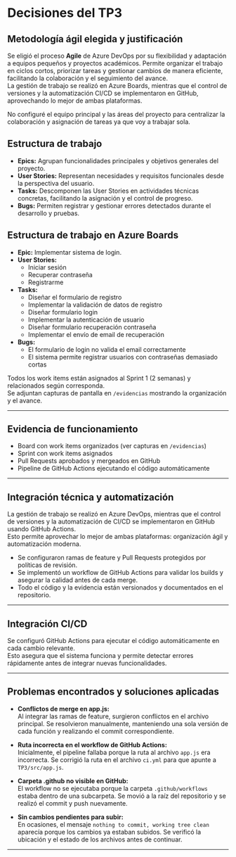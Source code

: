 # Decisiones del TP3

## Metodología ágil elegida y justificación

Se eligió el proceso **Agile** de Azure DevOps por su flexibilidad y adaptación a equipos pequeños y proyectos académicos. Permite organizar el trabajo en ciclos cortos, priorizar tareas y gestionar cambios de manera eficiente, facilitando la colaboración y el seguimiento del avance.  
La gestión de trabajo se realizó en Azure Boards, mientras que el control de versiones y la automatización CI/CD se implementaron en GitHub, aprovechando lo mejor de ambas plataformas.

No configuré el equipo principal y las áreas del proyecto para centralizar la colaboración y asignación de tareas ya que voy a trabajar sola.

## Estructura de trabajo

- **Epics:** Agrupan funcionalidades principales y objetivos generales del proyecto.
- **User Stories:** Representan necesidades y requisitos funcionales desde la perspectiva del usuario.
- **Tasks:** Descomponen las User Stories en actividades técnicas concretas, facilitando la asignación y el control de progreso.
- **Bugs:** Permiten registrar y gestionar errores detectados durante el desarrollo y pruebas.

## Estructura de trabajo en Azure Boards

- **Epic:** Implementar sistema de login.
- **User Stories:** 
  - Iniciar sesión
  - Recuperar contraseña
  - Registrarme
- **Tasks:** 
  - Diseñar el formulario de registro
  - Implementar la validación de datos de registro
  - Diseñar formulario login
  - Implementar la autenticación de usuario
  - Diseñar formulario recuperación contraseña
  - Implementar el envío de email de recuperación
- **Bugs:** 
  - El formulario de login no valida el email correctamente
  - El sistema permite registrar usuarios con contraseñas demasiado cortas

Todos los work items están asignados al Sprint 1 (2 semanas) y relacionados según corresponda.  
Se adjuntan capturas de pantalla en `/evidencias` mostrando la organización y el avance.

---

## Evidencia de funcionamiento

- Board con work items organizados (ver capturas en `/evidencias`)
- Sprint con work items asignados
- Pull Requests aprobados y mergeados en GitHub
- Pipeline de GitHub Actions ejecutando el código automáticamente

---


## Integración técnica y automatización

La gestión de trabajo se realizó en Azure DevOps, mientras que el control de versiones y la automatización de CI/CD se implementaron en GitHub usando GitHub Actions.  
Esto permite aprovechar lo mejor de ambas plataformas: organización ágil y automatización moderna.

- Se configuraron ramas de feature y Pull Requests protegidos por políticas de revisión.
- Se implementó un workflow de GitHub Actions para validar los builds y asegurar la calidad antes de cada merge.
- Todo el código y la evidencia están versionados y documentados en el repositorio.

---

## Integración CI/CD

Se configuró GitHub Actions para ejecutar el código automáticamente en cada cambio relevante.  
Esto asegura que el sistema funciona y permite detectar errores rápidamente antes de integrar nuevas funcionalidades.

---

## Problemas encontrados y soluciones aplicadas

- **Conflictos de merge en app.js:**  
  Al integrar las ramas de feature, surgieron conflictos en el archivo principal. Se resolvieron manualmente, manteniendo una sola versión de cada función y realizando el commit correspondiente.

- **Ruta incorrecta en el workflow de GitHub Actions:**  
  Inicialmente, el pipeline fallaba porque la ruta al archivo `app.js` era incorrecta. Se corrigió la ruta en el archivo `ci.yml` para que apunte a `TP3/src/app.js`.

- **Carpeta .github no visible en GitHub:**  
  El workflow no se ejecutaba porque la carpeta `.github/workflows` estaba dentro de una subcarpeta. Se movió a la raíz del repositorio y se realizó el commit y push nuevamente.

- **Sin cambios pendientes para subir:**  
  En ocasiones, el mensaje `nothing to commit, working tree clean` aparecía porque los cambios ya estaban subidos. Se verificó la ubicación y el estado de los archivos antes de continuar.

---
